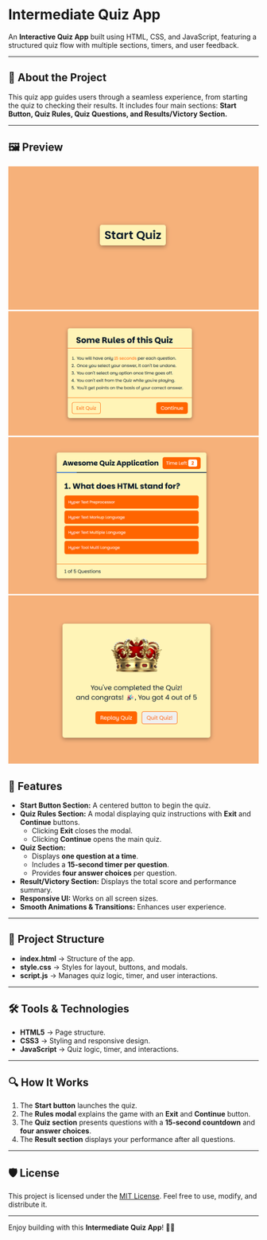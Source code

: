 # Intermediate Quiz App

An **Interactive Quiz App** built using HTML, CSS, and JavaScript, featuring a structured quiz flow with multiple sections, timers, and user feedback.

---

## 📖 About the Project
This quiz app guides users through a seamless experience, from starting the quiz to checking their results. It includes four main sections: **Start Button, Quiz Rules, Quiz Questions, and Results/Victory Section.**

---

## 🖼️ Preview
![First Section Quiz App Preview](start-quiz.png)
![Second Section Quiz App Preview](quiz-rules.png)
![Third Section Quiz App Preview](quiz-questions.png)
![Fourth Section Quiz App Preview](final-quiz.png)

## 🚀 Features
- **Start Button Section:** A centered button to begin the quiz.
- **Quiz Rules Section:** A modal displaying quiz instructions with **Exit** and **Continue** buttons.
  - Clicking **Exit** closes the modal.
  - Clicking **Continue** opens the main quiz.
- **Quiz Section:**
  - Displays **one question at a time**.
  - Includes a **15-second timer per question**.
  - Provides **four answer choices** per question.
- **Result/Victory Section:** Displays the total score and performance summary.
- **Responsive UI:** Works on all screen sizes.
- **Smooth Animations & Transitions:** Enhances user experience.

---

## 📂 Project Structure
- **index.html** → Structure of the app.
- **style.css** → Styles for layout, buttons, and modals.
- **script.js** → Manages quiz logic, timer, and user interactions.

---

## 🛠️ Tools & Technologies
- **HTML5** → Page structure.
- **CSS3** → Styling and responsive design.
- **JavaScript** → Quiz logic, timer, and interactions.

---

## 🔍 How It Works
1. The **Start button** launches the quiz.
2. The **Rules modal** explains the game with an **Exit** and **Continue** button.
3. The **Quiz section** presents questions with a **15-second countdown** and **four answer choices**.
4. The **Result section** displays your performance after all questions.

---

## 🛡️ License
This project is licensed under the [MIT License](LICENSE). Feel free to use, modify, and distribute it.

---

Enjoy building with this **Intermediate Quiz App**! 🎉🧠
